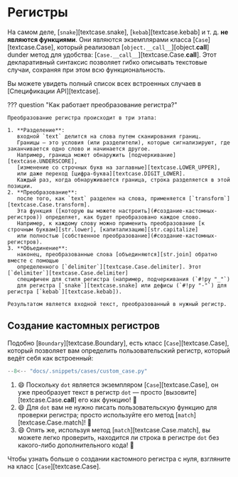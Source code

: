 # Регистры

На самом деле, [`snake`][textcase.snake], [`kebab`][textcase.kebab] и т. д. **не являются функциями**.
Они являются экземплярами класса [`Case`][textcase.Case], который реализовал
[`object.__call__`][object.__call__] dunder метод для удобства: [`Case.__call__`][textcase.Case.__call__].
Этот декларативный синтаксис позволяет гибко описывать текстовые случаи, сохраняя при этом всю функциональность.

Вы можете увидеть полный список всех встроенных случаев в [Спецификации API][textcase].

??? question "Как работает преобразование регистра?"

    Преобразование регистра происходит в три этапа:

    1. **Разделение**:
       входной `text` делится на слова путем сканирования границ.
       Границы — это условия (или разделители), которые сигнализируют, где заканчивается одно слово и начинается другое.
       Например, граница может обнаружить [подчеркивание][textcase.UNDERSCORE],
       [изменение со строчных букв на заглавные][textcase.LOWER_UPPER],
       или даже переход [цифра-буква][textcase.DIGIT_LOWER].
       Каждый раз, когда обнаруживается граница, строка разделяется в этой позиции.
    2. **Преобразование**:
       после того, как `text` разделен на слова, применяется [`transform`][textcase.Case.transform].
       Эта функция ([которую вы можете настроить](#создание-кастомных-регистров)) определяет, как будет преобразовано каждое слово.
       Например, к каждому слову можно применить преобразование [к строчным буквам][str.lower], [капитализацию][str.capitalize]
       или полностью [собственное преобразование](#создание-кастомных-регистров).
    3. **Объединение**:
       наконец, преобразованные слова [объединяются][str.join] обратно вместе с помощью
       определенного [`delimiter`][textcase.Case.delimiter]. Этот [`delimiter`][textcase.Case.delimiter]
       специфичен для стиля регистра (например, подчеркивания (`#!py "_"`)
       для регистра [`snake`][textcase.snake] или дефисы (`#!py "-"`) для регистра [`kebab`][textcase.kebab]).

    Результатом является входной текст, преобразованный в нужный регистр.

## Создание кастомных регистров

Подобно [`Boundary`][textcase.Boundary], есть класс [`Case`][textcase.Case],
который позволяет вам определить пользовательский регистр, который ведёт себя как встроенный:

```py title="cases/custom_case.py" linenums="1" hl_lines="5 7-8"
--8<-- "docs/.snippets/cases/custom_case.py"
```

1. :smile: Поскольку `dot` является экземпляром [`Case`][textcase.Case], он уже преобразует текст в регистр `dot` — просто
   [вызовите][textcase.Case.__call__] его как функцию! :tada:
2. :smile: Для `dot` вам не нужно писать пользовательскую функцию для проверки регистра;
   просто используйте его метод [`match`][textcase.Case.match]! :tada:
3. :smile: Опять же, используя метод [`match`][textcase.Case.match], вы можете легко проверить,
   находится ли строка в регистре `dot` без какого-либо дополнительного кода! :tada:

Чтобы узнать больше о создании кастомного регистра с нуля, взгляните на класс [`Case`][textcase.Case].
